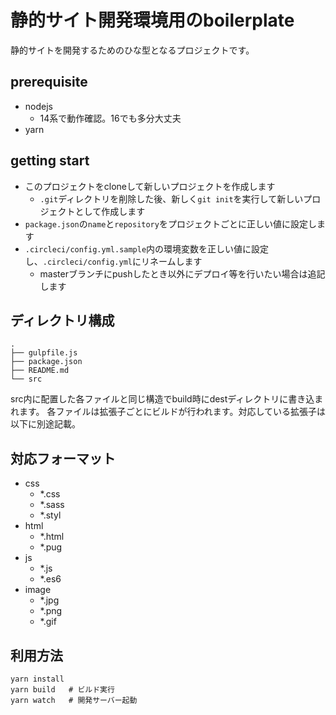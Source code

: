 # 静的サイト開発環境用のboilerplate

静的サイトを開発するためのひな型となるプロジェクトです。

## prerequisite

- nodejs
  - 14系で動作確認。16でも多分大丈夫
- yarn

## getting start

- このプロジェクトをcloneして新しいプロジェクトを作成します
  - `.git`ディレクトリを削除した後、新しく`git init`を実行して新しいプロジェクトとして作成します
- `package.json`の`name`と`repository`をプロジェクトごとに正しい値に設定します
- `.circleci/config.yml.sample`内の環境変数を正しい値に設定し、`.circleci/config.yml`にリネームします
  - masterブランチにpushしたとき以外にデプロイ等を行いたい場合は追記します

## ディレクトリ構成

```
.
├── gulpfile.js
├── package.json
├── README.md
└── src
```

src内に配置した各ファイルと同じ構造でbuild時にdestディレクトリに書き込まれます。
各ファイルは拡張子ごとにビルドが行われます。対応している拡張子は以下に別途記載。

## 対応フォーマット

- css
  - *.css
  - *.sass
  - *.styl
- html
  - *.html
  - *.pug
- js
  - *.js
  - *.es6
- image
  - *.jpg
  - *.png
  - *.gif

## 利用方法

```
yarn install
yarn build   # ビルド実行
yarn watch   # 開発サーバー起動
```
